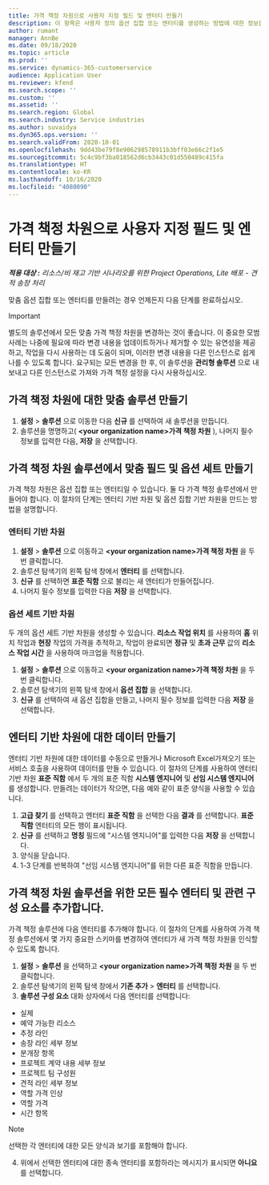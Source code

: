 ```yaml
---
title: 가격 책정 차원으로 사용자 지정 필드 및 엔터티 만들기
description: 이 항목은 사용자 정의 옵션 집합 또는 엔터티를 생성하는 방법에 대한 정보를 제공합니다.
author: rumant
manager: AnnBe
ms.date: 09/18/2020
ms.topic: article
ms.prod: ''
ms.service: dynamics-365-customerservice
audience: Application User
ms.reviewer: kfend
ms.search.scope: ''
ms.custom: ''
ms.assetid: ''
ms.search.region: Global
ms.search.industry: Service industries
ms.author: suvaidya
ms.dyn365.ops.version: ''
ms.search.validFrom: 2020-10-01
ms.openlocfilehash: 9dd43be79f8e906298578911b3bff03e66c2f1e5
ms.sourcegitcommit: 5c4c9bf3ba018562d6cb3443c01d550489c415fa
ms.translationtype: HT
ms.contentlocale: ko-KR
ms.lasthandoff: 10/16/2020
ms.locfileid: "4080090"
---
```

# <a name="create-custom-fields-and-entities-as-pricing-dimensions"></a>가격 책정 차원으로 사용자 지정 필드 및 엔터티 만들기

_**적용 대상 :** 리소스/비 재고 기반 시나리오를 위한 Project Operations, Lite 배포 - 견적 송장 처리_

맞춤 옵션 집합 또는 엔터티를 만들려는 경우 언제든지 다음 단계를 완료하십시오.

> [!IMPORTANT]
> 별도의 솔루션에서 모든 맞춤 가격 책정 차원을 변경하는 것이 좋습니다. 이 중요한 모범 사례는 나중에 필요에 따라 변경 내용을 업데이트하거나 제거할 수 있는 유연성을 제공하고, 작업을 다시 사용하는 데 도움이 되며, 이러한 변경 내용을 다른 인스턴스로 쉽게 나를 수 있도록 합니다. 요구되는 모든 변경을 한 후, 이 솔루션을 **관리형 솔루션** 으로 내보내고 다른 인스턴스로 가져와 가격 책정 설정을 다시 사용하십시오.


## <a name="create-a-custom-solution-for-pricing-dimensions"></a>가격 책정 차원에 대한 맞춤 솔루션 만들기
1. **설정** > **솔루션** 으로 이동한 다음 **신규** 를 선택하여 새 솔루션을 만듭니다. 
2. 솔루션을 명명하고( **\<your organization name>가격 책정 차원** ), 나머지 필수 정보를 입력한 다음, **저장** 을 선택합니다.
  
## <a name="create-custom-fields-and-option-sets-in-the-pricing-dimension-solution"></a>가격 책정 차원 솔루션에서 맞춤 필드 및 옵션 세트 만들기

가격 책정 차원은 옵션 집합 또는 엔터티일 수 있습니다. 둘 다 가격 책정 솔루션에서 만들어야 합니다. 이 절차의 단계는 엔터티 기반 차원 및 옵션 집합 기반 차원을 만드는 방법을 설명합니다.

### <a name="entity-based-dimensions"></a>엔터티 기반 차원

1. **설정** > **솔루션** 으로 이동하고 **\<your organization name>가격 책정 차원** 을 두 번 클릭합니다.
2. 솔루션 탐색기의 왼쪽 탐색 창에서 **엔터티** 를 선택합니다.
3. **신규** 를 선택하면 **표준 직함** 으로 불리는 새 엔터티가 만들어집니다. 
4. 나머지 필수 정보를 입력한 다음 **저장** 을 선택합니다.


### <a name="option-set-based-dimensions"></a>옵션 세트 기반 차원 
두 개의 옵션 세트 기반 차원을 생성할 수 있습니다. **리소스 작업 위치** 를 사용하여 **홈** 위치 작업과 **현장** 작업의 가격을 추적하고, 작업이 완료되면 **정규** 및 **초과 근무** 값의 **리소스 작업 시간** 을 사용하여 마크업을 적용합니다.


1. **설정** > **솔루션** 으로 이동하고 **\<your organization name>가격 책정 차원** 을 두 번 클릭합니다. 
2. 솔루션 탐색기의 왼쪽 탐색 창에서 **옵션 집합** 을 선택합니다. 
3. **신규** 를 선택하여 새 옵션 집합을 만들고, 나머지 필수 정보를 입력한 다음 **저장** 을 선택합니다.

## <a name="create-data-for-entity-based-dimensions"></a>엔터티 기반 차원에 대한 데이터 만들기

엔터티 기반 차원에 대한 데이터를 수동으로 만들거나 Microsoft Excel가져오기 또는 서비스 호출을 사용하여 데이터를 만들 수 있습니다. 이 절차의 단계를 사용하여 엔터티 기반 차원 **표준 직함** 에서 두 개의 표준 직함 **시스템 엔지니어** 및 **선임 시스템 엔지니어** 를 생성합니다. 만들려는 데이터가 작으면, 다음 예와 같이 표준 양식을 사용할 수 있습니다.

1. **고급 찾기** 를 선택하고 엔터티 **표준 직함** 을 선택한 다음 **결과** 를 선택합니다. **표준 직함** 엔터티의 모든 행이 표시됩니다.
2. **신규** 를 선택하고 **명칭** 필드에 "시스템 엔지니어"를 입력한 다음 **저장** 을 선택합니다.
3. 양식을 닫습니다. 
4. 1-3 단계를 반복하여 "선임 시스템 엔지니어"를 위한 다른 표준 직함을 만듭니다.

## <a name="add-all-required-entities-and-related-components-to-the-pricing-dimension-solution"></a>가격 책정 차원 솔루션을 위한 모든 필수 엔터티 및 관련 구성 요소를 추가합니다.
가격 책정 솔루션에 다음 엔터티를 추가해야 합니다. 이 절차의 단계를 사용하여 가격 책정 솔루션에서 몇 가지 중요한 스키마를 변경하여 엔터티가 새 가격 책정 차원을 인식할 수 있도록 합니다.

1. **설정** > **솔루션** 을 선택하고 **\<your organization name>가격 책정 차원** 을 두 번 클릭합니다. 
2. 솔루션 탐색기의 왼쪽 탐색 창에서 **기존 추가** > **엔터티** 를 선택합니다.
3. **솔루션 구성 요소** 대화 상자에서 다음 엔터티를 선택합니다:

  - 실제
  - 예약 가능한 리소스
  - 추정 라인
  - 송장 라인 세부 정보
  - 분개장 항목
  - 프로젝트 계약 내용 세부 정보
  - 프로젝트 팀 구성원
  - 견적 라인 세부 정보
  - 역할 가격 인상
  - 역할 가격 
  - 시간 항목 


> [!NOTE]
> 선택한 각 엔터티에 대한 모든 양식과 보기를 포함해야 합니다.

4. 위에서 선택한 엔터티에 대한 종속 엔터티를 포함하라는 메시지가 표시되면 **아니요** 를 선택합니다.


